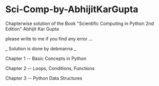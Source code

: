 # Sci-Comp-by-AbhijitKarGupta

Chapterwise solution of the Book "Scientific Computing in Python 2nd Edition" Abhijit Kar Gupta

please write to me if you find any error ...

_ Solution is done by debmanna _

Chapter 1 -- Basic Concepts in Python

Chapter 2 -- Loops, Conditions, Functions

Chapter 3 -- Python Data Structures
